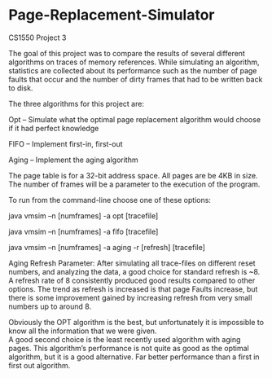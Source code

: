 # Page-Replacement-Simulator
CS1550 Project 3

  The goal of this project was to compare the results of several different algorithms on traces of memory references. While simulating an 
algorithm, statistics are collected about its performance such as the number of page faults that occur and the number of dirty frames
that had to be written back to disk.

  The three algorithms for this project are:
  
Opt – Simulate what the optimal page replacement algorithm would choose if it had perfect knowledge

FIFO – Implement first-in, first-out

Aging – Implement the aging algorithm

The page table is for a 32-bit address space. All pages are be 4KB in size. The number of frames will be a parameter to the execution 
of the program.

To run from the command-line choose one of these options:

java vmsim –n [numframes] -a opt [tracefile]
  
java vmsim –n [numframes] -a fifo [tracefile]
  
java vmsim –n [numframes] -a aging -r [refresh] [tracefile]

Aging Refresh Parameter: After simulating all trace-files on different reset numbers, and analyzing the data, a good choice for
standard refresh is ~8.  A refresh rate of 8 consistently produced good results compared to other options.  The trend as refresh
is increased is that page Faults increase, but there is some improvement gained by increasing refresh from very small numbers up to 
around 8.


  Obviously the OPT algorithm is the best, but unfortunately it is impossible to know all the information that we were given.  
A good second choice is the least recently used algorithm with aging pages.  This algorithm’s performance is not quite as good
as the optimal algorithm, but it is a good alternative.  Far better performance than a first in first out algorithm.
